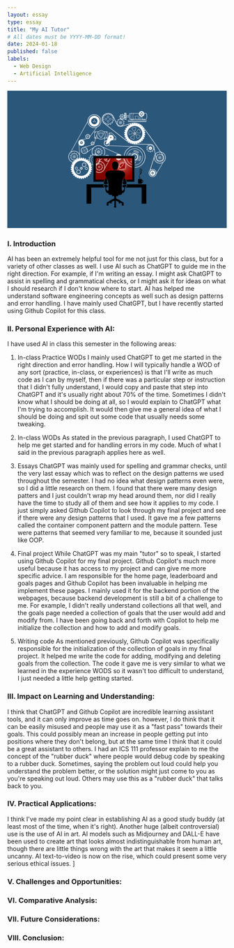 ```yaml
---
layout: essay
type: essay
title: "My AI Tutor"
# All dates must be YYYY-MM-DD format!
date: 2024-01-18
published: false
labels:
  - Web Design
  - Artificial Intelligence
---
```


<img width="800px" class="rounded float-left pe-4" src="../img/3520511.png">

### I. Introduction
AI has been an extremely helpful tool for me not just for this class, but for a variety of other classes as well. I use AI such as ChatGPT to guide me in the right direction. For example, if I'm writing an essay. I might ask ChatGPT to assist in spelling and grammatical checks, or I might ask it for ideas on what I should research if I don't know where to start. AI has helped me understand software engineering concepts as well such as design patterns and error handling. I have mainly used ChatGPT, but I have recently started using Github Copilot for this class.

### II. Personal Experience with AI:
I have used AI in class this semester in the following areas:

1. In-class Practice WODs
I mainly used ChatGPT to get me started in the right direction and error handling. How I will typically handle a WOD of any sort (practice, in-class, or experiences) is that I'll write as much code as I can by myself, then if there was a particular step or instruction that I didn't fully understand, I would copy and paste that step into ChatGPT and it's usually right about 70% of the time. Sometimes I didn't know what I should be doing at all, so I would explain to ChatGPT what I'm trying to accomplish. It would then give me a general idea of what I should be doing and spit out some code that usually needs some tweaking.

2. In-class WODs
As stated in the previous paragraph, I used ChatGPT to help me get started and for handling errors in my code. Much of what I said in the previous paragraph applies here as well.

3. Essays
ChatGPT was mainly used for spelling and grammar checks, until the very last essay which was to reflect on the design patterns we used throughout the semester. I had no idea what design patterns even were, so I did a little research on them. I found that there were many design patters and I just couldn't wrap my head around them, nor did I really have the time to study all of them and see how it applies to my code. I just simply asked Github Copilot to look through my final project and see if there were any design patterns that I used. It gave me a few patterns called the container component pattern and the module pattern. Tese were patterns that seemed very familiar to me, because it sounded just like OOP.

4. Final project
While ChatGPT was my main "tutor" so to speak, I started using Github Copilot for my final project. Github Copilot's much more useful because it has access to my project and can give me more specific advice. I am responsible for the home page, leaderboard and goals pages and Github Copilot has been invaluable in helping me implement these pages. I mainly used it for the backend portion of the webpages, because backend development is still a bit of a challenge to me. For example, I didn't really understand collections all that well, and the goals page needed a collection of goals that the user would add and modify from. I have been going back and forth with Copilot to help me initialize the collection and how to add and modify goals.

5. Writing code
As mentioned previously, Github Copilot was specifically responsible for the initialization of the collection of goals in my final project. It helped me write the code for adding, modifying and deleting goals from the collection. The code it gave me is very similar to what we learned in the experience WODS so it wasn't too difficult to understand, I just needed a little help getting started.

### III. Impact on Learning and Understanding:
I think that ChatGPT and Github Copilot are incredible learning assistant tools, and it can only improve as time goes on. however, I do think that it can be easily misused and people may use it as a "fast pass" towards their goals. This could possibly mean an increase in people getting put into positions where they don't belong, but at the same time I think that it could be a great assistant to others. I had an ICS 111 professor explain to me the concept of the "rubber duck" where people would debug code by speaking to a rubber duck. Sometimes, saying the problem out loud could help you understand the problem better, or the solution might just come to you as you're speaking out loud. Others may use this as a "rubber duck" that talks back to you.

### IV. Practical Applications:
I think I've made my point clear in establishing AI as a good study buddy (at least most of the time, when it's right). Another huge (albeit controversial) use is the use of AI in art. AI models such as Midjourney and DALL-E have been used to create art that looks almost indistinguishable from human art, though there are little things wrong with the art that makes it seem a little uncanny. AI text-to-video is now on the rise, which could present some very serious ethical issues. ]

### V. Challenges and Opportunities:


### VI. Comparative Analysis:


### VII. Future Considerations:


### VIII. Conclusion:

